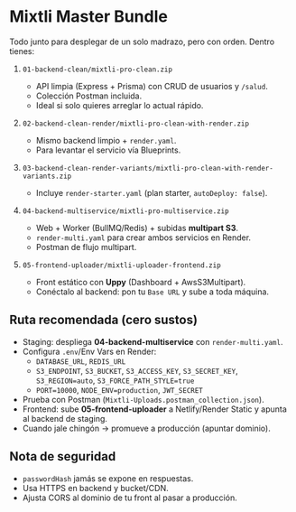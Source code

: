 # Mixtli Master Bundle

Todo junto para desplegar de un solo madrazo, pero con orden. Dentro tienes:

1) `01-backend-clean/mixtli-pro-clean.zip`
   - API limpia (Express + Prisma) con CRUD de usuarios y `/salud`.
   - Colección Postman incluida.
   - Ideal si solo quieres arreglar lo actual rápido.

2) `02-backend-clean-render/mixtli-pro-clean-with-render.zip`
   - Mismo backend limpio + `render.yaml`.
   - Para levantar el servicio vía Blueprints.

3) `03-backend-clean-render-variants/mixtli-pro-clean-with-render-variants.zip`
   - Incluye `render-starter.yaml` (plan starter, `autoDeploy: false`).

4) `04-backend-multiservice/mixtli-pro-multiservice.zip`
   - Web + Worker (BullMQ/Redis) + subidas **multipart S3**.
   - `render-multi.yaml` para crear ambos servicios en Render.
   - Postman de flujo multipart.

5) `05-frontend-uploader/mixtli-uploader-frontend.zip`
   - Front estático con **Uppy** (Dashboard + AwsS3Multipart).
   - Conéctalo al backend: pon tu `Base URL` y sube a toda máquina.

## Ruta recomendada (cero sustos)
- Staging: despliega **04-backend-multiservice** con `render-multi.yaml`.
- Configura `.env`/Env Vars en Render:
  - `DATABASE_URL`, `REDIS_URL`
  - `S3_ENDPOINT`, `S3_BUCKET`, `S3_ACCESS_KEY`, `S3_SECRET_KEY`, `S3_REGION=auto`, `S3_FORCE_PATH_STYLE=true`
  - `PORT=10000`, `NODE_ENV=production`, `JWT_SECRET`
- Prueba con Postman (`Mixtli-Uploads.postman_collection.json`).
- Frontend: sube **05-frontend-uploader** a Netlify/Render Static y apunta al backend de staging.
- Cuando jale chingón → promueve a producción (apuntar dominio).

## Nota de seguridad
- `passwordHash` jamás se expone en respuestas.
- Usa HTTPS en backend y bucket/CDN.
- Ajusta CORS al dominio de tu front al pasar a producción.
